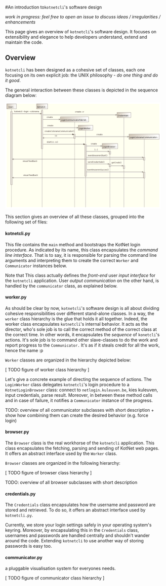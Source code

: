 #An introduction to`kotnetcli`'s software design

*work in progress: feel free to open an issue to discuss ideas / irregularities / enhancements*

This page gives an overview of `kotnetcli`'s software design. It focuses on extensibility and elegance to help developers understand, extend and maintain the code.


## Overview

`kotnetcli` has been designed as a cohesive set of classes, each one focusing on its own explicit job: the UNIX philosophy - *do one thing and do it good*. 

The general interaction between these classes is depicted in the sequence diagram below:

![sd_overview](diagrams/sd_overview.png)

This section gives an overview of all these classes, grouped into the following set of files:

#### kotnetcli.py

This file contains the `main` method and bootstraps the KotNet login procedure. As indicated by its name, this class encapsulates the *command line interface*. That is to say, it is responsible for parsing the command line arguments and interpreting them to create the correct `Worker` and `Communicator` instances below.

Note that This class actually defines the *front-end* user *input interface* for the `kotnetcli` application. User *output communication* on the other hand, is handled by the `communicator` class, as explained below.

#### worker.py

As should be clear by now, `kotnetcli`'s software design is all about dividing cohesive responsibilities over different stand-alone classes. In a way, the `worker` class hierarchy is the glue that holds it all together. Indeed, the worker class encapsulates `kotnetcli`'s internal behavior. It acts as the director, who's sole job is to call the correct method of the correct class at the correct time. In other words, it encapsulates the *sequence* of `konetcli`'s actions. It's sole job is to command other slave-classes to do the work and report progress to the `Communicator.` It's as if it steals credit for all the work, hence the name :p

`Worker` classes are organized in the hierarchy depicted below:

[ TODO figure of worker class hierarchy ]


Let's give a concrete example of directing the sequence of actions. The `LoginWorker` class delegates `kotnetcli`'s login procedure to a `KotnetLoginBrowser` class: connect to `netlogin.kuleuven.be`, kies kuleuven, input credentials, parse result. Moreover, in between these method calls and in case of failure, it notifies a `Communicator` instance of the progress.

TODO: overview of all communicator subclasses with short description + show how combining them can create the desired behavior (e.g. force login)


#### browser.py

The `Browser` class is the real workhorse of the `kotnetcli` application. This class encapsulates the fetching, parsing and sending of KotNet web pages.  It offers an abstract interface used by the `Worker` class.

`Browser` classes are organized in the following hierarchy:

[ TODO figure of browser class hierarchy ]

TODO: overview of all browser subclasses with short description

#### credentials.py

The `Credentials` class encapsulates how the username and password are stored and retrieved. To do so, it offers an abstract interface used by `kotnetcli.py`.

Currently, we store your login settings safely in your operating system's keyring. Moreover, by encapsulating this in the `Credentials` class, usernames and passwords are handled centrally and shouldn't wander around the code. Extending `kotnetcli` to use another way of storing passwords is easy too.

#### communicator.py

a pluggable visualisation system for everyones needs.

[ TODO figure of communicator class hierarchy ]
